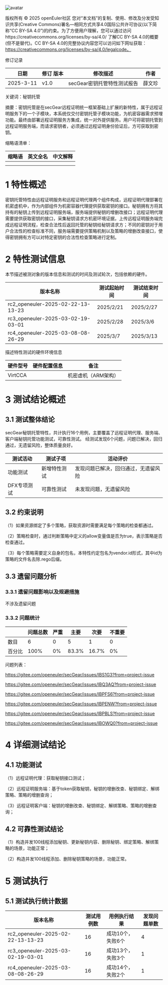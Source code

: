 ![avatar](../../images/openEuler.png)


版权所有 © 2025  openEuler社区
 您对“本文档”的复制、使用、修改及分发受知识共享(Creative Commons)署名—相同方式共享4.0国际公共许可协议(以下简称“CC BY-SA 4.0”)的约束。为了方便用户理解，您可以通过访问https://creativecommons.org/licenses/by-sa/4.0/ 了解CC BY-SA 4.0的概要 (但不是替代)。CC BY-SA 4.0的完整协议内容您可以访问如下网址获取：https://creativecommons.org/licenses/by-sa/4.0/legalcode。

修订记录

| 日期 | 修订   版本 | 修改描述 | 作者 |
| ---- | ----------- | -------- | ---- |
|  2025-3-11|   v1.0 | secGear密钥托管特性测试报告 |  薛文珍 |

关键词：秘钥托管 

摘要：密钥托管是在secGear远程证明统一框架基础上扩展的新特性，属于远程证明服务下的一个子模块，本系统仅交付密钥托管子模块功能，为机密容器需求预埋功能。最终由部署远程证明服务方集成，统一对外提供服务。用户可将密钥托管到远程证明服务端，而请求密钥者，必须通过远程证明身份验证后，方可获取到密钥。


缩略语清单：

| 缩略语 | 英文全名 | 中文解释 |
| ------ | -------- | -------- |
|        |          |          |
|        |          |          |

# 1     特性概述

密钥托管特性由远程证明服务和远程证明代理两个组件构成，远程证明代理部署在机密虚机中，作为内部组件为机密容器代理提供获取密钥的接口。秘钥拥有方将其持有的秘钥上传到远程证明服务端，服务端提供秘钥的增删改接口；远程证明代理需要提供获取密钥的接口，采集秘钥请求方机密环境证据，上传远程证明服务端完成远程证明流程，检查合法性后返回托管的秘钥给秘钥请求方；不同的密钥对于用户合法性的检查标准不同，服务端需要提供策略机制以及策略的增删改查接口，使得密钥拥有方可以对特定密钥的合法性检查策略进行定制。

# 2     特性测试信息

本节描述被测对象的版本信息和测试的时间及测试轮次，包括依赖的硬件。

| 版本名称 | 测试起始时间 | 测试结束时间 |
| -------- | ------------ | ------------ |
| rc2_openeuler-2025-02-22-13-13-23 | 2025/2/21|2025/2/27     |
| rc3_openeuler-2025-03-02-19-03-01 | 2025/2/28|    2025/3/6  |
| rc4_openeuler-2025-03-08-08-26-29 |  2025/3/7 |  2025/3/13  |
描述特性测试的硬件环境信息

| 硬件型号 | 硬件配置信息 | 备注 |
| -------- | ------------ | ---- |
|  VirtCCA        |    |  机密虚机（ARM架构）   |

# 3     测试结论概述

## 3.1   测试整体结论

secGear秘钥托管特性，共计执行16个用例，主要覆盖了远程证明代理、服务端、客户端秘钥托管功能测试，可靠性测试。
经测试发现6个问题，问题已解决，回归通过，无遗留风险，整体质量良好。

| 测试活动 | 测试子项 | 活动评价 |
| ------- | -------- | ------- |
| 功能测试 | 新增特性测试 | 发现问题已解决，回归通过，无遗留风险
| DFX专项测试 | 可靠性测试 |未发现问题，无遗留风险 | 

## 3.2   约束说明

（1）如果资源绑定了多个策略，获取资源时需要满足每个策略的检查都通过。

（2）策略检查时，通过判断策略中定义的allow变量值是否为true，表示策略是否检查通过。

（3）每个策略需要定义自身的包名，本特性约定包名为vendor.id形式，其中id为策略的文件名去除.rego后缀。

## 3.3   遗留问题分析

### 3.3.1 遗留问题影响以及规避措施

不涉及遗留问题

### 3.3.2 问题统计

|        | 问题总数 | 严重 | 主要 | 次要 | 不重要 |
| ------ | -------- | ---- | ---- | ---- | ------ |
| 数目   |     6     |    0  |   5   |  1    |  0      |
| 百分比 |    100%   |   0%  |  83.3%| 16.7%  | 0%     |

问题列表：

https://gitee.com/openeuler/secGear/issues/IBS1G3?from=project-issue

https://gitee.com/openeuler/secGear/issues/IBQ3AQ?from=project-issue

https://gitee.com/openeuler/secGear/issues/IBPFS6?from=project-issue

https://gitee.com/openeuler/secGear/issues/IBPENW?from=project-issue

https://gitee.com/openeuler/secGear/issues/IBPBLS?from=project-issue

https://gitee.com/openeuler/secGear/issues/IBOWQ0?from=project-issue


# 4 详细测试结论

## 4.1 功能测试
（1）远程证明代理：获取秘钥接口测试；

（2）远程证明服务端：基于token获取秘钥，秘钥的增删改查、秘钥绑定、解绑策略、策略的增删查询；

（3）远程证明客户端：秘钥的增删改查、秘钥绑定、解绑策略、策略的增删查询；

## 4.2 可靠性测试结论

（1）构造并发100线程添加秘钥、更新秘钥内容、删除秘钥、绑定策略、解绑策略的场景，功能正常；

（2）构造并发100线程添加、删除秘钥策略的场景，功能正常。


# 5     测试执行

## 5.1   测试执行统计数据

| 版本名称 | 测试用例数 | 用例执行结果 | 发现问题单数 |
| -------- | ---------- | ------------ | ------------ |
| rc2_openeuler-2025-02-22-13-13-23 |16|  成功10个，失败6个  |  4|
| rc3_openeuler-2025-03-02-19-03-01 |16|  成功13个，失败3个|  1|
| rc4_openeuler-2025-03-08-08-26-29 |16 | 成功14个，失败2个  |  1| 

